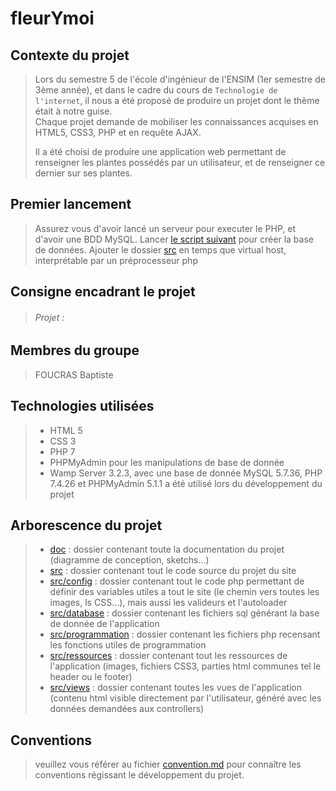 # fleurYmoi

## Contexte du projet
> Lors du semestre 5 de l'école d'ingénieur de l'ENSIM (1er semestre de 3ème année),
> et dans le cadre du cours de `Technologie de l'internet`, il nous a été proposé
> de produire un projet dont le thème était à notre guise.<br>
> Chaque projet demande de mobiliser les connaissances acquises en HTML5, CSS3, PHP et
> en requête AJAX.<br>
>
> Il a été choisi de produire une application web permettant de renseigner les plantes possédés
> par un utilisateur, et de renseigner ce dernier sur ses plantes.

## Premier lancement

> Assurez vous d'avoir lancé un serveur pour executer le PHP, et d'avoir une BDD MySQL.
> Lancer [le script suivant](src/database/fleur-y-moi.sql) pour créer la base de données.
> Ajouter le dossier [src](./src) en temps que virtual host, interprétable par un préprocesseur php
>

## Consigne encadrant le projet
> ###### Projet :

## Membres du groupe

> FOUCRAS Baptiste

## Technologies utilisées
> *   HTML 5
> *   CSS 3
> *   PHP 7
> *   PHPMyAdmin pour les manipulations de base de donnée
> *   Wamp Server 3.2.3, avec une base de donnée MySQL 5.7.36, PHP 7.4.26 et PHPMyAdmin 5.1.1 a été utilisé lors du développement du projet

## Arborescence du projet
> *   [doc](./doc) : dossier contenant toute la documentation du projet (diagramme de conception, sketchs...)
> *   [src](./src) : dossier contenant tout le code source du projet du site
> *   [src/config](src/config) : dossier contenant tout le code php permettant de définir des variables utiles a tout le site (le chemin vers toutes les images, ls CSS...),
>     mais aussi les valideurs et l'autoloader
> *   [src/database](src/database) : dossier contenant les fichiers sql générant la base de donnée de l'application
> *   [src/programmation](src/programmation) : dossier contenant les fichiers php recensant les fonctions utiles de programmation
> *   [src/ressources](src/ressources) : dossier contenant tout les ressources de l'application (images, fichiers CSS3, parties html communes tel le header ou le footer)
> *   [src/views](src/views) : dossier contenant toutes les vues de l'application (contenu html visible directement par l'utilisateur, généré avec les données demandées aux
>     controllers)

## Conventions

> veuillez vous référer au fichier [convention.md](./doc/convention.md) pour connaître les conventions régissant le développement du projet.
